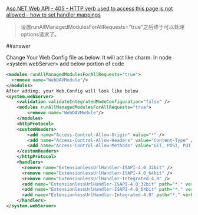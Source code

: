[Asp.NET Web API - 405 - HTTP verb used to access this page is not allowed - how to set handler mappings](http://stackoverflow.com/questions/9854602/asp-net-web-api-405-http-verb-used-to-access-this-page-is-not-allowed-how)

>设置runAllManagedModulesForAllRequests="true"之后终于可以处理options请求了。

##answer

Change Your Web.Config file as below. It will act like charm.
In node <system.webServer> add below portion of code

```xml
<modules runAllManagedModulesForAllRequests="true">
  <remove name="WebDAVModule"/>
</modules>
After adding, your Web.Config will look like below
<system.webServer>
    <validation validateIntegratedModeConfiguration="false" />
    <modules runAllManagedModulesForAllRequests="true">
        <remove name="WebDAVModule"/>
    </modules>
    <httpProtocol>
    <customHeaders>
        <add name="Access-Control-Allow-Origin" value="*" />
        <add name="Access-Control-Allow-Headers" value="Content-Type" />
        <add name="Access-Control-Allow-Methods" value="GET, POST, PUT, DELETE, OPTIONS" />
    </customHeaders>
    </httpProtocol>
    <handlers>
      <remove name="ExtensionlessUrlHandler-ISAPI-4.0_32bit" />
      <remove name="ExtensionlessUrlHandler-ISAPI-4.0_64bit" />
      <remove name="ExtensionlessUrlHandler-Integrated-4.0" />
      <add name="ExtensionlessUrlHandler-ISAPI-4.0_32bit" path="*." verb="GET,HEAD,POST,DEBUG,PUT,DELETE,PATCH,OPTIONS" modules="IsapiModule" scriptProcessor="%windir%\Microsoft.NET\Framework\v4.0.30319\aspnet_isapi.dll" preCondition="classicMode,runtimeVersionv4.0,bitness32" responseBufferLimit="0" />
      <add name="ExtensionlessUrlHandler-ISAPI-4.0_64bit" path="*." verb="GET,HEAD,POST,DEBUG,PUT,DELETE,PATCH,OPTIONS" modules="IsapiModule" scriptProcessor="%windir%\Microsoft.NET\Framework64\v4.0.30319\aspnet_isapi.dll" preCondition="classicMode,runtimeVersionv4.0,bitness64" responseBufferLimit="0" />
      <add name="ExtensionlessUrlHandler-Integrated-4.0" path="*." verb="GET,HEAD,POST,DEBUG,PUT,DELETE,PATCH,OPTIONS" type="System.Web.Handlers.TransferRequestHandler" preCondition="integratedMode,runtimeVersionv4.0" />
    </handlers>
</system.webServer>
```